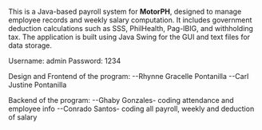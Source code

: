 This is a Java-based payroll system for **MotorPH**, designed to manage employee records and weekly salary computation. 
It includes government deduction calculations such as SSS, PhilHealth, Pag-IBIG, and withholding tax. The application is built using Java Swing for the GUI and text files for data storage.

Username: admin
Password: 1234

Design and Frontend of the program:
--Rhynne Gracelle Pontanilla
--Carl Justine Pontanilla

Backend of the program:
--Ghaby Gonzales- coding attendance and employee info
--Conrado Santos- coding all payroll, weekly and deduction of salary
